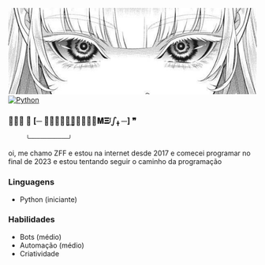 <img src='4f08b7e5e345ed6a0320de27ff9e1e4a.jpg' alt="4f08b7e5e345ed6a0320de27ff9e1e4a"></img>
[![Python](https://img.shields.io/badge/-Python-blue?style=flat&logo=python)](link_para_python)

### ╰┈➤ ❝ [─ ᪇⃥⃥𝐖𝚵͢𝐋𝐂𝚯᳟᳑𝐌𝚵ᶴഽߪ ─] ❞
         ╰───────────╯
oi, me chamo ZFF e estou na internet desde 2017
e comecei programar no final de 2023 e estou tentando seguir o caminho da programação 


### Linguagens
- Python (iniciante)
### Habilidades
- Bots (médio)
- Automação (médio)
- Criatividade
